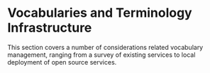 # Vocabularies and Terminology Infrastructure

This section covers a number of considerations related vocabulary management, ranging from a survey of existing services to local deployment of open source services.


